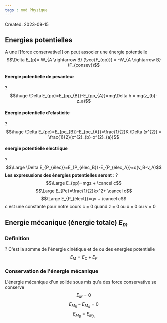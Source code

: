 ```yaml
---
tags : mod Physique
---
```

Created: 2023-09-15

## Energies potentielles
A une [[force conservative]] on peut associer une énergie potentielle
$$\Delta E_{p}= W_{A \rightarrow B} (\vec{F_{op}}) = -W_{A \rightarrow B}(F_{consev})$$

#### Energie potentielle de pesanteur
?
$$\huge \Delta E_{pp}=E_{pp_{B}}-E_{pp_{A}}=mg\Delta h = mg(z_{b}-z_a)$$

#### Energie potentielle d'elasticite
?
$$\huge \Delta E_{pe}=E_{pe_{B}}-E_{pe_{A}}=\frac{1}{2}K \Delta (x^{2}) = \frac{1}{2}(x^{2}_{b}-x^{2}_{a})$$

#### energie potentielle electrique
?
$$\Large \Delta E_{P_{élec}}=E_{P_{élec_B}}-E_{P_{élec_A}}=q(v_B-v_A)$$
**Les expresusions des énergies potentielles seront** : ? $$\Large E_{pp}=mgz + \cancel c$$ $$\Large E_{Pe}=\frac{1}{2}kx^2+ \cancel c$$ $$\Large E_{P_{élect}}=qv + \cancel c$$ c est une constante pour notre cours c = 0 quand z = 0 ou x = 0 ou v = 0
## Energie mécanique (énergie totale) $E_m$ 
### **Definition**
?
C'est la somme de l'énergie cinétique et de ou des energies potentielle
$$E_{M}=E_{C}+E_{P}$$

### Conservation de l'énergie mécanique
L'énergie mécanique d'un solide sous mis qu'a des force conservative se conserve
$$E_{M}=0$$
$$E_{M_{B}}-E_{M_{A}}=0$$
$$E_{M_{B}}=E_{M_{A}}$$
